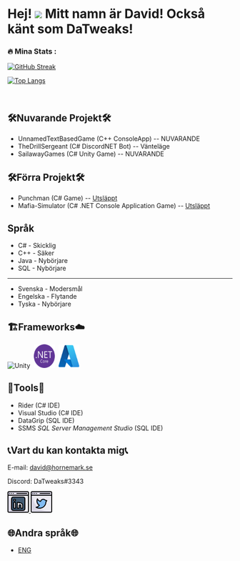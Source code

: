 <h1>
  Hej! 
  <img src="https://media.giphy.com/media/hvRJCLFzcasrR4ia7z/giphy.gif" width="30px"/>
  Mitt namn är David! Också känt som DaTweaks!
</h1>

### :fire: Mina Stats :

[![GitHub Streak](http://github-readme-streak-stats.herokuapp.com?user=DaTweaks&theme=dark&background=000000&locale=sv)](https://git.io/streak-stats)

[![Top Langs](https://github-readme-stats.vercel.app/api/top-langs/?username=DaTweaks&layout=compact&theme=vision-friendly-dark)](https://github.com/anuraghazra/github-readme-stats)

<p align="left"><img src="https://komarev.com/ghpvc/?username=kakbar&style=for-the-badge&color=blue" alt=""></p>


## 🛠Nuvarande Projekt🛠
* UnnamedTextBasedGame (C++ ConsoleApp) -- NUVARANDE
* TheDrillSergeant (C# DiscordNET Bot) -- Vänteläge
* SailawayGames (C# Unity Game) -- NUVARANDE

## 🛠Förra Projekt🛠
* Punchman (C# Game) -- [Utsläppt](https://github.com/olchyk98/punchman/releases/tag/1.0)
* Mafia-Simulator (C# .NET Console Application Game) -- [Utsläppt](https://github.com/DaTweaks/Mafia-Simulator)

## Språk
* C# - Skicklig
* C++ - Säker
* Java - Nybörjare
* SQL - Nybörjare

---

* Svenska - Modersmål
* Engelska - Flytande
* Tyska - Nybörjare

## 🏗Frameworks☁
<div>
  <img src="https://companieslogo.com/img/orig/U.D-7a606e31.png?t=1634728034" title="Unity" alt= "Unity" width="47" height="53"/>&nbsp;
  <img src="https://github.com/devicons/devicon/blob/master/icons/dotnetcore/dotnetcore-original.svg" title=".NET" alt= ".NET" width="47" height="53"/>&nbsp;
  <img src="https://github.com/devicons/devicon/blob/master/icons/azure/azure-original.svg" title="Azure" alt= "Azure" width="47" height="53"/>
</div>

## 🧰Tools🧰

* Rider (C# IDE)
* Visual Studio (C# IDE)
* DataGrip (SQL IDE)
* SSMS *SQL Server Management Studio* (SQL IDE)

## 📞Vart du kan kontakta mig📞

E-mail: david@hornemark.se

Discord: DaTweaks#3343

<div id="badges">
  <a href="https://www.linkedin.com/in/david-hornemark-46475b218">
    <img src="https://github.com/DaTweaks/DaTweaks/blob/main/Icons/linkedin.png" alt="LinkedIn Badge"/>
  </a>
  <a href="https://twitter.com/DaTweaks">
    <img src="https://github.com/DaTweaks/DaTweaks/blob/main/Icons/twitter.png" alt="Twitter Badge"/>
  </a>
</div>

## 🌐Andra språk🌐
* [ENG](https://github.com/DaTweaks/DaTweaks/tree/main#readme)
